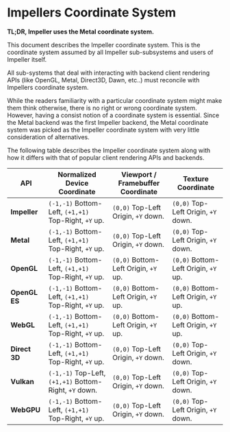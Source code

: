 # Impellers Coordinate System

**TL;DR, Impeller uses the Metal coordinate system.**

This document describes the Impeller coordinate system. This is the coordinate
system assumed by all Impeller sub-subsystems and users of Impeller itself.

All sub-systems that deal with interacting with backend client rendering APIs
(like OpenGL, Metal, Direct3D, Dawn, etc..) must reconcile with Impellers
coordinate system.

While the readers familiarity with a particular coordinate system might make
them think otherwise, there is no right or wrong coordinate system. However,
having a consist notion of a coordinate system is essential. Since the Metal
backend was the first Impeller backend, the Metal coordinate system was picked
as the Impeller coordinate system with very little consideration of
alternatives.

The following table describes the Impeller coordinate system along with how it
differs with that of popular client rendering APIs and backends.

| API           | Normalized Device Coordinate                          | Viewport / Framebuffer Coordinate     | Texture Coordinate                   |
|---------------|-------------------------------------------------------|---------------------------------------|--------------------------------------|
| **Impeller**  | `(-1,-1)` Bottom-Left, `(+1,+1)` Top-Right, `+Y` up.  | `(0,0)` Top-Left Origin, `+Y` down.   | `(0,0)` Top-Left Origin, `+Y` down.  |
| **Metal**     | `(-1,-1)` Bottom-Left, `(+1,+1)` Top-Right, `+Y` up.  | `(0,0)` Top-Left Origin, `+Y` down.   | `(0,0)` Top-Left Origin, `+Y` down.  |
| **OpenGL**    | `(-1,-1)` Bottom-Left, `(+1,+1)` Top-Right, `+Y` up.  | `(0,0)` Bottom-Left Origin, `+Y` up.  | `(0,0)` Bottom-Left Origin, `+Y` up. |
| **OpenGL ES** | `(-1,-1)` Bottom-Left, `(+1,+1)` Top-Right, `+Y` up.  | `(0,0)` Bottom-Left Origin, `+Y` up.  | `(0,0)` Bottom-Left Origin, `+Y` up. |
| **WebGL**     | `(-1,-1)` Bottom-Left, `(+1,+1)` Top-Right, `+Y` up.  | `(0,0)` Bottom-Left Origin, `+Y` up.  | `(0,0)` Bottom-Left Origin, `+Y` up. |
| **Direct 3D** | `(-1,-1)` Bottom-Left, `(+1,+1)` Top-Right, `+Y` up.  | `(0,0)` Top-Left Origin, `+Y` down.   | `(0,0)` Top-Left Origin, `+Y` down.  |
| **Vulkan**    | `(-1,-1)` Top-Left, `(+1,+1)` Bottom-Right, `+Y` down.| `(0,0)` Top-Left Origin, `+Y` down.   | `(0,0)` Top-Left Origin, `+Y` down.  |
| **WebGPU**    | `(-1,-1)` Bottom-Left, `(+1,+1)` Top-Right, `+Y` up.  | `(0,0)` Top-Left Origin, `+Y` down.   | `(0,0)` Top-Left Origin, `+Y` down.  |

